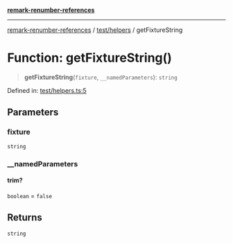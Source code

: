[**remark-renumber-references**](../../../README.md)

***

[remark-renumber-references](../../../README.md) / [test/helpers](../README.md) / getFixtureString

# Function: getFixtureString()

> **getFixtureString**(`fixture`, `__namedParameters`): `string`

Defined in: [test/helpers.ts:5](https://github.com/Xunnamius/unified-utils/blob/db9324f7d85f6c42c409c21112a9a13cb88ca748/packages/remark-renumber-references/test/helpers.ts#L5)

## Parameters

### fixture

`string`

### \_\_namedParameters

#### trim?

`boolean` = `false`

## Returns

`string`
